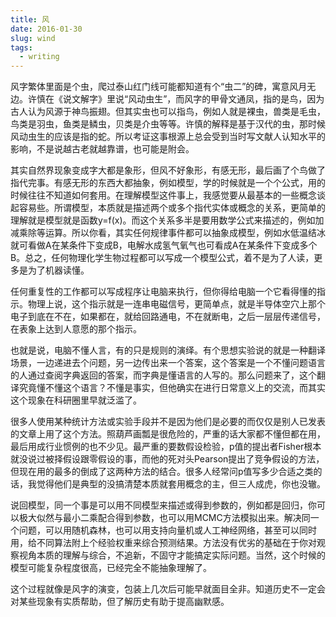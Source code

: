 ```yaml
---
title: 风
date: 2016-01-30
slug: wind
tags:
  - writing
---
```


风字繁体里面是个虫，爬过泰山红门线可能都知道有个“虫二”的碑，寓意风月无边。许慎在《说文解字》里说“风动虫生”，而风字的甲骨文通凤，指的是鸟，因为古人认为风源于神鸟振翅。但其实虫也可以指鸟，例如人就是裸虫，兽类是毛虫，鸟类是羽虫，鱼类是鳞虫，贝类是介虫等等。许慎的解释是基于汉代的虫，那时候风动虫生的应该是指的蛇。所以考证这事根源上总会受到当时写文献人认知水平的影响，不是说越古老就越靠谱，也可能是附会。

其实自然界现象变成字大都是象形，但风不好象形，有感无形，最后画了个鸟做了指代完事。有感无形的东西大都抽象，例如模型，学的时候就是一个个公式，用的时候往往不知道如何套用。在理解模型这件事上，我感觉要从最基本的一些概念谈起容易些。所谓模型，本质就是描述两个或多个指代实体或概念的关系，更简单的理解就是模型就是函数y=f(x)。而这个关系多半是要用数学公式来描述的，例如加减乘除等运算。所以你看，其实任何规律事件都可以抽象成模型，例如水低温结冰就可看做A在某条件下变成B，电解水成氢气氧气也可看成A在某条件下变成多个B。总之，任何物理化学生物过程都可以写成一个模型公式，着不是为了人读，更多是为了机器读懂。

任何重复性的工作都可以写成程序让电脑来执行，但你得给电脑一个它看得懂的指示。物理上说，这个指示就是一连串电磁信号，更简单点，就是半导体空穴上那个电子到底在不在，如果都在，就给回路通电，不在就断电，之后一层层传递信号，在表象上达到人意愿的那个指示。

也就是说，电脑不懂人言，有的只是规则的演绎。有个思想实验说的就是一种翻译场景，一边递进去个问题，另一边传出来一个答案，这个答案是一个不懂问题语言的人通过查阅字典返回的答案，而字典是懂语言的人写的。那么问题来了，这个翻译究竟懂不懂这个语言？不懂是事实，但他确实在进行日常意义上的交流，而其实这个现象在科研圈里早就泛滥了。

很多人使用某种统计方法或实验手段并不是因为他们是必要的而仅仅是别人已发表的文章上用了这个方法。照葫芦画瓢是很危险的，严重的话大家都不懂但都在用，最后用成行业惯例的也不少见。最严重的要数假设检验，p值的提出者Fisher根本就没说过被择假设跟零假设的事，而他的死对头Pearson提出了竞争假设的方法，但现在用的最多的倒成了这两种方法的结合。很多人经常问p值写多少合适之类的话，我觉得他们是典型的没搞清楚本质就套用概念的主，但三人成虎，你也没辙。

说回模型，同一个事是可以用不同模型来描述或得到参数的，例如都是回归，你可以极大似然与最小二乘配合得到参数，也可以用MCMC方法模拟出来。解决同一个问题，可以用随机森林，也可以用支持向量机或人工神经网络，甚至可以同时用，给不同算法附上个经验权重来综合预测结果。方法没有优劣的基础在于你对观察视角本质的理解与综合，不追新，不固守才能搞定实际问题。当然，这个时候的模型可能复杂程度很高，已经完全不能抽象理解了。

这个过程就像是风字的演变，包装上几次后可能早就面目全非。知道历史不一定会对某些现象有实质帮助，但了解历史有助于提高幽默感。

